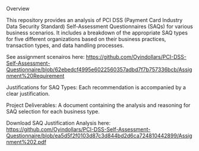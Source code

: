 Overview

This repository provides an analysis of PCI DSS (Payment Card Industry Data Security Standard) Self-Assessment Questionnaires (SAQs) for various business scenarios. It includes a breakdown of the appropriate SAQ types for five different organizations based on their business practices, transaction types, and data handling processes.

See assignment scenairos here: https://github.com/Oyindollars/PCI-DSS-Self-Assessment-Questionnaire/blob/62ebedcf4995e6022560357adbd7f7b757336bcb/Assignment%20Requirement

Justifications for SAQ Types: Each recommendation is accompanied by a clear justification.

Project Deliverables:  A document containing the analysis and reasoning for SAQ selection for each business type. 

Download SAQ Justification Analysis here: https://github.com/Oyindollars/PCI-DSS-Self-Assessment-Questionnaire/blob/ea5d5f2f0103d87c3d844bd2d6ca724810442899/Assignment%202.pdf
